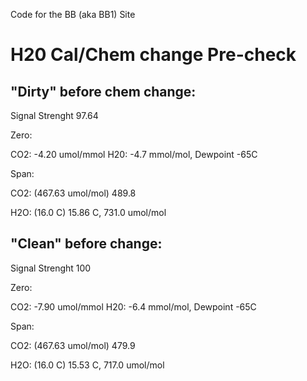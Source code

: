 Code for the BB (aka BB1) Site

# H20 Cal/Chem change Pre-check

## "Dirty" before chem change:

Signal Strenght 97.64

Zero:

CO2: -4.20 umol/mmol
H20: -4.7 mmol/mol, Dewpoint -65C

Span:

CO2: (467.63 umol/mol) 489.8

H2O: (16.0 C) 15.86 C, 731.0 umol/mol

## "Clean" before change:


Signal Strenght 100

Zero:

CO2: -7.90 umol/mmol
H20: -6.4 mmol/mol, Dewpoint -65C

Span:

CO2: (467.63 umol/mol) 479.9

H2O: (16.0 C) 15.53 C, 717.0 umol/mol


